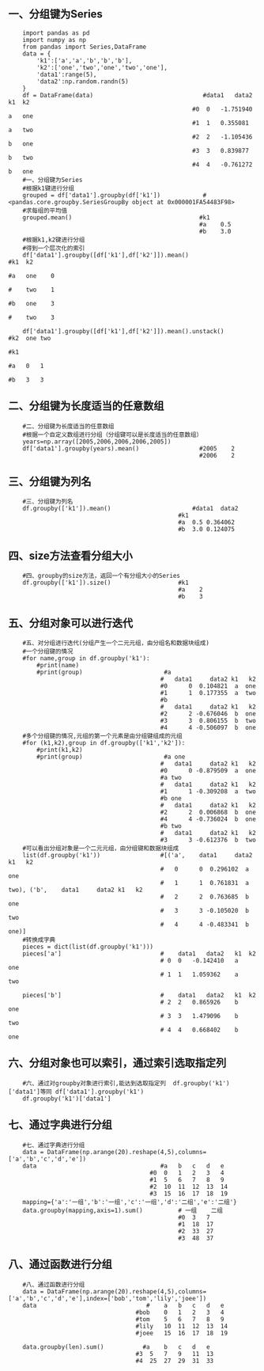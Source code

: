 ## 一、分组键为Series

        import pandas as pd
        import numpy as np
        from pandas import Series,DataFrame
        data = {
            'k1':['a','a','b','b','b'],
            'k2':['one','two','one','two','one'],
            'data1':range(5),
            'data2':np.random.randn(5)
        }
        df = DataFrame(data)                               #data1	data2	k1	k2
                                                        #0	0	-1.751940	a	one
                                                        #1	1	0.355081	a	two
                                                        #2	2	-1.105436	b	one
                                                        #3	3	0.839877	b	two
                                                        #4	4	-0.761272	b	one
        #一、分组键为Series
        #根据k1键进行分组
        grouped = df['data1'].groupby(df['k1'])            #<pandas.core.groupby.SeriesGroupBy object at 0x000001FA54483F98>
        #求每组的平均值
        grouped.mean()                                    #k1
                                                          #a    0.5
                                                          #b    3.0
        #根据k1,k2键进行分组
        #得到一个层次化的索引
        df['data1'].groupby([df['k1'],df['k2']]).mean()                    #k1  k2 
                                                                           #a   one    0
                                                                           #    two    1
                                                                           #b   one    3
                                                                           #    two    3

        df['data1'].groupby([df['k1'],df['k2']]).mean().unstack()          #k2	one	two
                                                                           #k1		
                                                                           #a	0	1
                                                                           #b	3	3

## 二、分组键为长度适当的任意数组

        #二、分组键为长度适当的任意数组
        #根据一个自定义数组进行分组（分组键可以是长度适当的任意数组）
        years=np.array([2005,2006,2006,2006,2005])
        df['data1'].groupby(years).mean()                 #2005    2
                                                          #2006    2

## 三、分组键为列名

        #三、分组键为列名
        df.groupby(['k1']).mean()                       #data1	data2
                                                    #k1		
                                                    #a	0.5	0.364062
                                                    #b	3.0	0.124075

## 四、size方法查看分组大小

        #四、groupby的size方法，返回一个有分组大小的Series
        df.groupby(['k1']).size()                   #k1
                                                    #a    2
                                                    #b    3

## 五、分组对象可以进行迭代

        #五、对分组进行迭代(分组产生一个二元元组，由分组名和数据块组成)
        #一个分组键的情况
        #for name,group in df.groupby('k1'):
            #print(name)
            #print(group)                       #a
                                               #   data1     data2 k1   k2
                                               #0      0  0.104821  a  one
                                               #1      1  0.177355  a  two
                                               #b
                                               #   data1     data2 k1   k2
                                               #2      2 -0.676046  b  one
                                               #3      3  0.806155  b  two
                                               #4      4 -0.506097  b  one
        #多个分组键的情况,元组的第一个元素是由分组键组成的元组
        #for (k1,k2),group in df.groupby(['k1','k2']):
            #print(k1,k2)
            #print(group)                       #a one
                                               #   data1     data2 k1   k2
                                               #0      0 -0.879509  a  one
                                               #a two
                                               #   data1     data2 k1   k2
                                               #1      1 -0.309208  a  two
                                               #b one
                                               #   data1     data2 k1   k2
                                               #2      2  0.006868  b  one
                                               #4      4 -0.736024  b  one
                                               #b two
                                               #   data1     data2 k1   k2
                                               #3      3 -0.612376  b  two
        #可以看出分组对象是一个二元元组，由分组键和数据块组成
        list(df.groupby('k1'))                 #[('a',    data1     data2 k1   k2
                                               #   0      0  0.296102  a  one
                                               #   1      1  0.761831  a  two), ('b',    data1     data2 k1   k2
                                               #   2      2  0.763685  b  one
                                               #   3      3 -0.105020  b  two
                                               #   4      4 -0.483341  b  one)]
        #转换成字典
        pieces = dict(list(df.groupby('k1')))  
        pieces['a']                            #	data1	data2	k1	k2
                                               # 0	0	-0.142410	a	one
                                               # 1	1	1.059362	a	two

        pieces['b']                            #	data1	data2	k1	k2
                                               # 2	2	0.865926	b	one
                                               # 3	3	1.479096	b	two
                                               # 4	4	0.668402	b	one

## 六、分组对象也可以索引，通过索引选取指定列

        #六、通过对groupby对象进行索引,能达到选取指定列  df.groupby('k1')['data1']等同 df['data1'].groupby('k1')
        df.groupby('k1')['data1']

## 七、通过字典进行分组

        #七、通过字典进行分组
        data = DataFrame(np.arange(20).reshape(4,5),columns=['a','b','c','d','e'])
        data                                   #a	b	c	d	e
                                            #0	0	1	2	3	4
                                            #1	5	6	7	8	9
                                            #2	10	11	12	13	14
                                            #3	15	16	17	18	19
        mapping={'a':'一组','b':'一组','c':'一组','d':'二组','e':'二组'}
        data.groupby(mapping,axis=1).sum()          # 一组	二组
                                                    #0	3	7
                                                    #1	18	17
                                                    #2	33	27
                                                    #3	48	37

## 八、通过函数进行分组

        #八、通过函数进行分组
        data = DataFrame(np.arange(20).reshape(4,5),columns=['a','b','c','d','e'],index=['bob','tom','lily','joee'])
        data                               #	a	b	c	d	e
                                        #bob	0	1	2	3	4
                                        #tom	5	6	7	8	9
                                        #lily	10	11	12	13	14
                                        #joee	15	16	17	18	19

        data.groupby(len).sum()           #a	b	c	d	e
                                        #3	5	7	9	11	13
                                        #4	25	27	29	31	33
